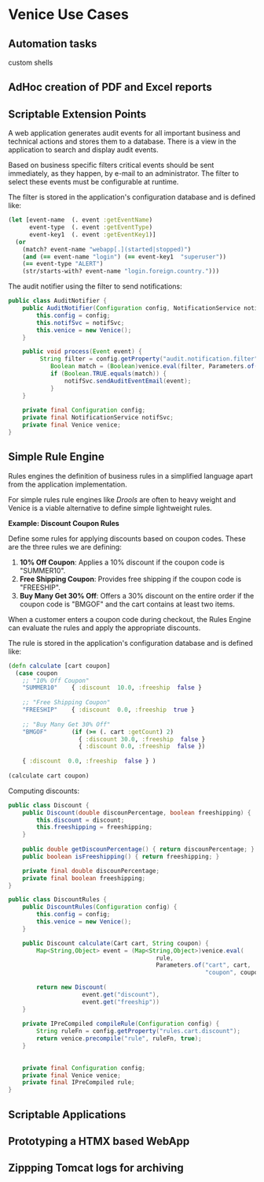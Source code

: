 # Venice Use Cases




## Automation tasks

custom shells 



## AdHoc creation of PDF and Excel reports 





## Scriptable Extension Points

A web application generates audit events for all important business and 
technical actions and stores them to a database. There is a view in the
application to search and display audit events.

Based on business specific filters critical events should be sent immediately,
as they happen, by e-mail to an administrator. The filter to select these 
events must be configurable at runtime.


The filter is stored in the application's configuration database and is 
defined like:

```clojure
(let [event-name  (. event :getEventName)
      event-type  (. event :getEventType)
      event-key1  (. event :getEventKey1)]
  (or
    (match? event-name "webapp[.](started|stopped)")
    (and (== event-name "login") (== event-key1  "superuser"))
    (== event-type "ALERT")
    (str/starts-with? event-name "login.foreign.country.")))
```

The audit notifier using the filter to send notifications:

```java
public class AuditNotifier {
    public AuditNotifier(Configuration config, NotificationService notifSvc) {
        this.config = config;
        this.notifSvc = notifSvc;
        this.venice = new Venice();
    }

    public void process(Event event) {
         String filter = config.getProperty("audit.notification.filter");
    		Boolean match = (Boolean)venice.eval(filter, Parameters.of("event", event));
    		if (Boolean.TRUE.equals(match)) {
    			notifSvc.sendAuditEventEmail(event);
    		}
    }
    
    private final Configuration config;
    private final NotificationService notifSvc;
    private final Venice venice;
}
```



## Simple Rule Engine

Rules engines the definition of business rules in a simplified language 
apart from the application implementation.

For simple rules rule engines like *Drools* are often to heavy weight and
Venice is a viable alternative to define simple lightweight rules.


**Example: Discount Coupon Rules**

Define some rules for applying discounts based on coupon codes. These are 
the three rules we are defining:

1. **10% Off Coupon**: Applies a 10% discount if the coupon code is "SUMMER10".
2. **Free Shipping Coupon**: Provides free shipping if the coupon code is "FREESHIP".
3. **Buy Many Get 30% Off**: Offers a 30% discount on the entire order if the coupon code is "BMGOF" and the cart contains at least two items.

When a customer enters a coupon code during checkout, the Rules Engine can 
evaluate the rules and apply the appropriate discounts.


The rule is stored in the application's configuration database and is 
defined like:

```clojure
(defn calculate [cart coupon]
  (case coupon
    ;; "10% Off Coupon"
    "SUMMER10"    { :discount  10.0, :freeship  false }
    
    ;; "Free Shipping Coupon"
    "FREESHIP"    { :discount  0.0, :freeship  true }
      
    ;; "Buy Many Get 30% Off"
    "BMGOF"       (if (>= (. cart :getCount) 2) 
                    { :discount 30.0, :freeship  false }
                    { :discount 0.0, :freeship  false })
    
    { :discount  0.0, :freeship  false } )
    
(calculate cart coupon)
```

Computing discounts:

```java
public class Discount {
    public Discount(double discounPercentage, boolean freeshipping) {
        this.discount = discount;
        this.freeshipping = freeshipping;
    }
    
    public double getDiscounPercentage() { return discounPercentage; }
    public boolean isFreeshipping() { return freeshipping; }

    private final double discounPercentage;
    private final boolean freeshipping;
}

public class DiscountRules {
    public DiscountRules(Configuration config) {
        this.config = config;
        this.venice = new Venice();
    }

    public Discount calculate(Cart cart, String coupon) {
        Map<String,Object> event = (Map<String,Object>)venice.eval(
                                          rule,
                                          Parameters.of("cart", cart, 
                                                        "coupon", coupon));
                                                        
        return new Discount(
                     event.get("discount"),
                     event.get("freeship"))
    }
    
    private IPreCompiled compileRule(Configuration config) {
        String ruleFn = config.getProperty("rules.cart.discount");
        return venice.precompile("rule", ruleFn, true);
    }
    
    
    private final Configuration config;
    private final Venice venice;
    private final IPreCompiled rule;
}
```



## Scriptable Applications




## Prototyping a HTMX based WebApp



## Zippping Tomcat logs for archiving




